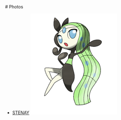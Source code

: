 <link href="../gc.css" rel="stylesheet" type="text/css">
# Photos

* [STENAY](STENAY/STENAY.html "Photos")
[![TeamGameur](TN_Meloetta.png)](MeloettaArtwork.png)